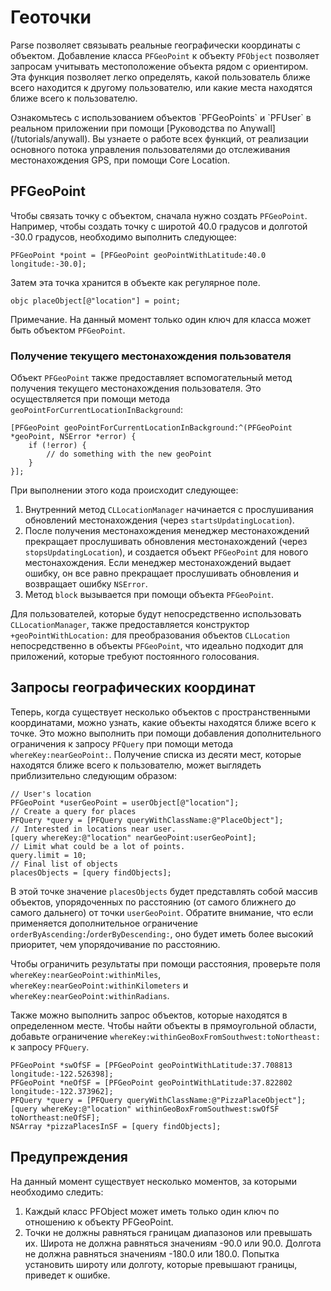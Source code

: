 # Геоточки

Parse позволяет связывать реальные географически координаты с объектом.  Добавление класса `PFGeoPoint` к объекту `PFObject` позволяет запросам учитывать местоположение объекта рядом с ориентиром.  Эта функция позволяет легко определять, какой пользователь ближе всего находится к другому пользователю, или какие места находятся ближе всего к пользователю.

<div class="callout_green">
  Ознакомьтесь с использованием объектов `PFGeoPoints` и `PFUser` в реальном приложении при помощи [Руководства по Anywall](/tutorials/anywall). Вы узнаете о работе всех функций, от реализации основного потока управления пользователями до отслеживания местонахождения GPS, при помощи Core Location.
</div>

## PFGeoPoint

Чтобы связать точку с объектом, сначала нужно создать `PFGeoPoint`.  Например, чтобы создать точку с широтой 40.0 градусов и долготой -30.0 градусов, необходимо выполнить следующее:

```objc
PFGeoPoint *point = [PFGeoPoint geoPointWithLatitude:40.0 longitude:-30.0];
```

Затем эта точка хранится в объекте как регулярное поле.

```objc placeObject[@"location"] = point;```

Примечание. На данный момент только один ключ для класса может быть объектом `PFGeoPoint`.

### Получение текущего местонахождения пользователя

Объект `PFGeoPoint` также предоставляет вспомогательный метод получения текущего местонахождения пользователя. Это осуществляется при помощи метода `geoPointForCurrentLocationInBackground`:

```objc
[PFGeoPoint geoPointForCurrentLocationInBackground:^(PFGeoPoint *geoPoint, NSError *error) {
    if (!error) {
        // do something with the new geoPoint
    }
}];
```

При выполнении этого кода происходит следующее:

1.  Внутренний метод `CLLocationManager` начинается с прослушивания обновлений местонахождения (через `startsUpdatingLocation`).
2.  После получения местонахождения менеджер местонахождений прекращает прослушивать обновления местонахождений (через `stopsUpdatingLocation`), и создается объект `PFGeoPoint` для нового местонахождения. Если менеджер местонахождений выдает ошибку, он все равно прекращает прослушивать обновления и возвращает ошибку `NSError`.
3.  Метод `block` вызывается при помощи объекта `PFGeoPoint`.

Для пользователей, которые будут непосредственно использовать `CLLocationManager`, также предоставляется конструктор `+geoPointWithLocation:` для преобразования объектов `CLLocation` непосредственно в объекты `PFGeoPoint`, что идеально подходит для приложений, которые требуют постоянного голосования.

## Запросы географических координат

Теперь, когда существует несколько объектов с пространственными координатами, можно узнать, какие объекты находятся ближе всего к точке.  Это можно выполнить при помощи добавления дополнительного ограничения к запросу `PFQuery` при помощи метода `whereKey:nearGeoPoint:`.  Получение списка из десяти мест, которые находятся ближе всего к пользователю, может выглядеть приблизительно следующим образом:

```objc
// User's location
PFGeoPoint *userGeoPoint = userObject[@"location"];
// Create a query for places
PFQuery *query = [PFQuery queryWithClassName:@"PlaceObject"];
// Interested in locations near user.
[query whereKey:@"location" nearGeoPoint:userGeoPoint];
// Limit what could be a lot of points.
query.limit = 10;
// Final list of objects
placesObjects = [query findObjects];
```

В этой точке значение `placesObjects` будет представлять собой массив объектов, упорядоченных по расстоянию (от самого ближнего до самого дальнего) от точки `userGeoPoint`. Обратите внимание, что если применяется дополнительное ограничение `orderByAscending:`/`orderByDescending:`, оно будет иметь более высокий приоритет, чем упорядочивание по расстоянию.

Чтобы ограничить результаты при помощи расстояния, проверьте поля `whereKey:nearGeoPoint:withinMiles`, `whereKey:nearGeoPoint:withinKilometers` и `whereKey:nearGeoPoint:withinRadians`.

Также можно выполнить запрос объектов, которые находятся в определенном месте.  Чтобы найти объекты в прямоугольной области, добавьте ограничение `whereKey:withinGeoBoxFromSouthwest:toNortheast:` к запросу `PFQuery`.

```objc
PFGeoPoint *swOfSF = [PFGeoPoint geoPointWithLatitude:37.708813 longitude:-122.526398];
PFGeoPoint *neOfSF = [PFGeoPoint geoPointWithLatitude:37.822802 longitude:-122.373962];
PFQuery *query = [PFQuery queryWithClassName:@"PizzaPlaceObject"];
[query whereKey:@"location" withinGeoBoxFromSouthwest:swOfSF toNortheast:neOfSF];
NSArray *pizzaPlacesInSF = [query findObjects];
```

## Предупреждения

На данный момент существует несколько моментов, за которыми необходимо следить:

1.  Каждый класс PFObject может иметь только один ключ по отношению к объекту PFGeoPoint.
2.  Точки не должны равняться границам диапазонов или превышать их.  Широта не должна равняться значениям -90.0 или 90.0.  Долгота не должна равняться значениям -180.0 или 180.0.  Попытка установить широту или долготу, которые превышают границы, приведет к ошибке.
